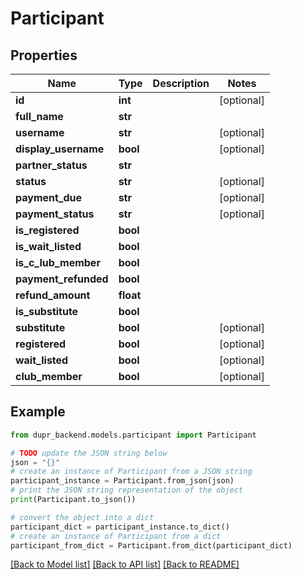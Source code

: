 # Participant


## Properties

Name | Type | Description | Notes
------------ | ------------- | ------------- | -------------
**id** | **int** |  | [optional] 
**full_name** | **str** |  | 
**username** | **str** |  | [optional] 
**display_username** | **bool** |  | [optional] 
**partner_status** | **str** |  | 
**status** | **str** |  | [optional] 
**payment_due** | **str** |  | [optional] 
**payment_status** | **str** |  | [optional] 
**is_registered** | **bool** |  | 
**is_wait_listed** | **bool** |  | 
**is_c_lub_member** | **bool** |  | 
**payment_refunded** | **bool** |  | 
**refund_amount** | **float** |  | 
**is_substitute** | **bool** |  | 
**substitute** | **bool** |  | [optional] 
**registered** | **bool** |  | [optional] 
**wait_listed** | **bool** |  | [optional] 
**club_member** | **bool** |  | [optional] 

## Example

```python
from dupr_backend.models.participant import Participant

# TODO update the JSON string below
json = "{}"
# create an instance of Participant from a JSON string
participant_instance = Participant.from_json(json)
# print the JSON string representation of the object
print(Participant.to_json())

# convert the object into a dict
participant_dict = participant_instance.to_dict()
# create an instance of Participant from a dict
participant_from_dict = Participant.from_dict(participant_dict)
```
[[Back to Model list]](../README.md#documentation-for-models) [[Back to API list]](../README.md#documentation-for-api-endpoints) [[Back to README]](../README.md)


